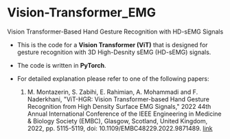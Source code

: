 # Vision-Transformer_EMG

Vision Transformer-Based Hand Gesture Recognition with HD-sEMG Signals

* This is the code for a **Vision Transformer (ViT)** that is designed for gesture recognition with 3D High-Desnity sEMG (HD-sEMG) signals. 
* The code is written in **PyTorch**.
* For detailed explanation please refer to one of the following papers:
  
  1. M. Montazerin, S. Zabihi, E. Rahimian, A. Mohammadi and F. Naderkhani, "ViT-HGR: Vision Transformer-based Hand Gesture Recognition from High Density Surface EMG Signals," 2022 44th Annual International Conference of the IEEE Engineering in Medicine & Biology Society (EMBC), Glasgow, Scotland, United Kingdom, 2022, pp. 5115-5119, doi: 10.1109/EMBC48229.2022.9871489. [link](https://ieeexplore.ieee.org/abstract/document/9871489 "Title")

